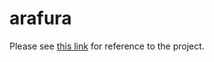arafura
=======

Please see [this link](http://en.wikipedia.org/wiki/April_Fools%27_Day) for reference to the project.
